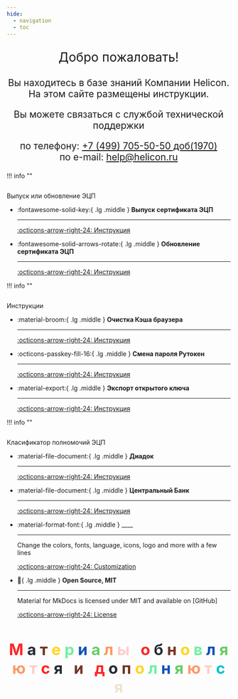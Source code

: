 ```yaml
---
hide:
  - navigation
  - toc
---
```




<p style="font-size:2.0em;text-align: center">
Добро пожаловать!
</p>
<p style="font-size:1.5em;text-align: center">
Вы находитесь в базе знаний Компании Helicon. На этом сайте размещены инструкции.
</p>
<p style="font-size:1.5em;text-align: center">
Вы можете связаться с службой технической поддержки
</p>
<p style="font-size:1.5em;text-align: center">
по телефону: <a href="tel:+7(499)705-50-50">+7 (499) 705-50-50 доб(1970)</a><br />по e-mail: <a href="mailto:help@helicon.ru">help@helicon.ru</a>
</p>

!!! info ""
<p style="font-size:2.0em;text-align: center">

Выпуск или обновление ЭЦП

</p>



<div class="grid cards" markdown>


-   :fontawesome-solid-key:{ .lg .middle } __Выпуск сертификата ЭЦП__

    ---
    [:octicons-arrow-right-24:    Инструкция](ecp/releaseecp/release.md)
    
-   :fontawesome-solid-arrows-rotate:{ .lg .middle } __Обновление сертификата ЭЦП__

    ---

    [:octicons-arrow-right-24: Инструкция](ecp/updateecp/update.md)


</div>
!!! info ""

<p style="font-size:2.0em;text-align: center">

Инструкции

</p>


<div class="grid cards" markdown>


-   :material-broom:{ .lg .middle } __Очистка Кэша браузера__

    ---
    [:octicons-arrow-right-24:    Инструкция](instructions/cache/cache.md)
    
-   :octicons-passkey-fill-16:{ .lg .middle } __Смена пароля Рутокен__

    ---

    [:octicons-arrow-right-24: Инструкция](instructions/pincode/pincode.md)

-   :material-export:{ .lg .middle } __Экспорт открытого ключа__

    ---

    [:octicons-arrow-right-24: Инструкция](instructions/openkey/openkey.md)


</div>
!!! info ""
<p style="font-size:2.0em;text-align: center">

Класификатор полномочий ЭЦП

</p>


<div class="grid cards" markdown>

-   :material-file-document:{ .lg .middle } __Диадок__ 

    ---

    [:octicons-arrow-right-24: Инструкция](m4d/diadoc.md)
    
-   :material-file-document:{ .lg .middle }  __Центральный Банк__

    ---


    [:octicons-arrow-right-24: Инструкция](m4d/cb.md)

-   :material-format-font:{ .lg .middle } ____

    ---

    Change the colors, fonts, language, icons, logo and more with a few lines

    [:octicons-arrow-right-24: Customization](#)

-   :key:{ .lg .middle } __Open Source, MIT__

    ---

    Material for MkDocs is licensed under MIT and available on [GitHub]

    [:octicons-arrow-right-24: License](#)

</div>



<h1 style="font-size:2.5em;text-align: center">
    <font color="#FF2626">М</font>
    <font color="#252A34">а</font>
    <font color="#753422">т</font>
    <font color="#FFD523">е</font>
    <font color="#71EFA3">р</font>
    <font color="#0F52BA">и</font>
    <font color="#66CC66">а</font>
    <font color="#FF9966">л</font>
    <font color="#FFCCCC">ы</font>
    &nbsp
    <font color="#FF2626">о</font>
    <font color="#252A34">б</font>
    <font color="#753422">н</font>
    <font color="#FFD523">о</font>
    <font color="#71EFA3">в</font>
    <font color="#0F52BA">л</font>
    <font color="#66CC66">я</font>
    <font color="#FF9966">ю</font>
    <font color="#FFCCCC">т</font>
    <font color="#FF2626">с</font>
    <font color="#252A34">я</font>
    &nbsp
    <font color="#753422">и</font>
    &nbsp
    <font color="#FF2626">д</font>
    <font color="#252A34">о</font>
    <font color="#753422">п</font>
    <font color="#FFD523">о</font>
    <font color="#71EFA3">л</font>
    <font color="#0F52BA">н</font>
    <font color="#66CC66">я</font>
    <font color="#FF9966">ю</font>
    <font color="#FFCCCC">т</font>
    <font color="#00C1D4">с</font>
    <font color="#EFE3D0">я</font>
</h1>

